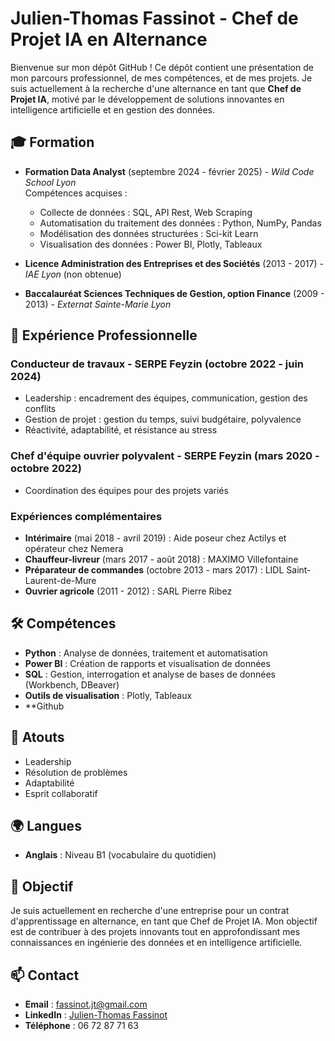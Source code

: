 # Julien-Thomas Fassinot - Chef de Projet IA en Alternance

Bienvenue sur mon dépôt GitHub ! Ce dépôt contient une présentation de mon parcours professionnel, de mes compétences, et de mes projets. Je suis actuellement à la recherche d'une alternance en tant que **Chef de Projet IA**, motivé par le développement de solutions innovantes en intelligence artificielle et en gestion des données.

## 🎓 Formation

- **Formation Data Analyst** (septembre 2024 - février 2025) - *Wild Code School Lyon*  
  Compétences acquises :
  - Collecte de données : SQL, API Rest, Web Scraping
  - Automatisation du traitement des données : Python, NumPy, Pandas
  - Modélisation des données structurées : Sci-kit Learn
  - Visualisation des données : Power BI, Plotly, Tableaux

- **Licence Administration des Entreprises et des Sociétés** (2013 - 2017) - *IAE Lyon* (non obtenue)

- **Baccalauréat Sciences Techniques de Gestion, option Finance** (2009 - 2013) - *Externat Sainte-Marie Lyon*

## 💼 Expérience Professionnelle

### Conducteur de travaux - SERPE Feyzin (octobre 2022 - juin 2024)
- Leadership : encadrement des équipes, communication, gestion des conflits
- Gestion de projet : gestion du temps, suivi budgétaire, polyvalence
- Réactivité, adaptabilité, et résistance au stress

### Chef d'équipe ouvrier polyvalent - SERPE Feyzin (mars 2020 - octobre 2022)
- Coordination des équipes pour des projets variés

### Expériences complémentaires
- **Intérimaire** (mai 2018 - avril 2019) : Aide poseur chez Actilys et opérateur chez Nemera
- **Chauffeur-livreur** (mars 2017 - août 2018) : MAXIMO Villefontaine
- **Préparateur de commandes** (octobre 2013 - mars 2017) : LIDL Saint-Laurent-de-Mure
- **Ouvrier agricole** (2011 - 2012) : SARL Pierre Ribez

## 🛠️ Compétences

- **Python** : Analyse de données, traitement et automatisation
- **Power BI** : Création de rapports et visualisation de données
- **SQL** : Gestion, interrogation et analyse de bases de données (Workbench, DBeaver)
- **Outils de visualisation** : Plotly, Tableaux
- **Github

## 🌟 Atouts

- Leadership
- Résolution de problèmes
- Adaptabilité
- Esprit collaboratif

## 🌍 Langues

- **Anglais** : Niveau B1 (vocabulaire du quotidien)

## 🎯 Objectif

Je suis actuellement en recherche d'une entreprise pour un contrat d'apprentissage en alternance, en tant que Chef de Projet IA. Mon objectif est de contribuer à des projets innovants tout en approfondissant mes connaissances en ingénierie des données et en intelligence artificielle.

## 📫 Contact

- **Email** : [fassinot.jt@gmail.com](mailto:fassinot.jt@gmail.com)
- **LinkedIn** : [Julien-Thomas Fassinot](https://www.linkedin.com/in/julien-thomas%20fassinot)
- **Téléphone** : 06 72 87 71 63
